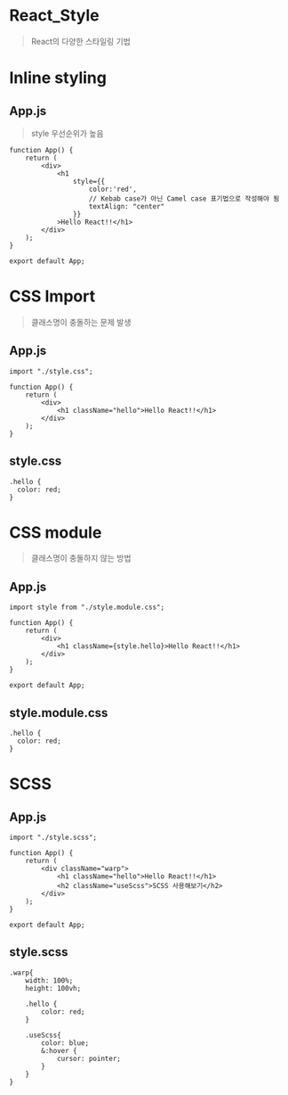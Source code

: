 # React_Style
> React의 다양한 스타일링 기법

# Inline styling

## App.js
> style 우선순위가 높음

```
function App() {
    return (
        <div>
            <h1
                style={{
                    color:'red',
                    // Kebab case가 아닌 Camel case 표기법으로 작성해야 됨
                    textAlign: "center"
                }}
            >Hello React!!</h1>
        </div>
    );
}

export default App;
```

# CSS Import
> 클래스명이 충돌하는 문제 발생

## App.js
```
import "./style.css";

function App() {
    return (
        <div>
            <h1 className="hello">Hello React!!</h1>
        </div>
    );
}
```

## style.css
```
.hello {
  color: red;
}
```

# CSS module
> 클래스명이 충돌하지 않는 방법

## App.js
```
import style from "./style.module.css";

function App() {
    return (
        <div>
            <h1 className={style.hello}>Hello React!!</h1>
        </div>
    );
}

export default App;
```

## style.module.css
```
.hello {
  color: red;
}
```

# SCSS

## App.js
```
import "./style.scss";

function App() {
    return (
        <div className="warp">
            <h1 className="hello">Hello React!!</h1>
            <h2 className="useScss">SCSS 사용해보기</h2>
        </div>
    );
}

export default App;
```

## style.scss
```
.warp{
    width: 100%;
    height: 100vh;
    
    .hello {
        color: red;
    }

    .useScss{
        color: blue;
        &:hover {
            cursor: pointer;
        }
    }
}
```
